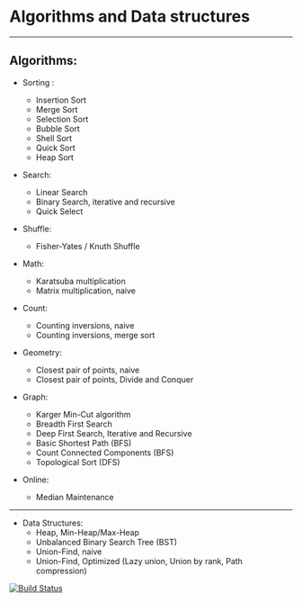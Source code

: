 **Algorithms and Data structures** 
=======
--------

Algorithms:
--

- Sorting : 
	*	Insertion Sort
	*	Merge Sort
	*	Selection Sort
	*	Bubble Sort
	* 	Shell Sort
	*	Quick Sort
	*	Heap Sort

- Search:
	* Linear Search
	* Binary Search, iterative and recursive
	* Quick Select
	
- Shuffle:
	* Fisher-Yates / Knuth Shuffle

- Math:
	* Karatsuba multiplication
	* Matrix multiplication, naive

- Count:
	* Counting inversions, naive
	* Counting inversions, merge sort
	
- Geometry:
	* Closest pair of points, naive
	* Closest pair of points, Divide and Conquer

- Graph:
	* Karger Min-Cut algorithm
	* Breadth First Search
	* Deep First Search, Iterative and Recursive
	* Basic Shortest Path (BFS)
	* Count Connected Components (BFS)
	* Topological Sort (DFS)

- Online:
	* Median Maintenance

--------------------------------------
	
- Data Structures:
	* Heap, Min-Heap/Max-Heap
    * Unbalanced Binary Search Tree (BST)
	* Union-Find, naive
	* Union-Find, Optimized (Lazy union, Union by rank, Path compression)
	
[![Build Status](https://drone.io/github.com/franciscoy/algorithms/status.png)](https://drone.io/github.com/franciscoy/algorithms/latest)
